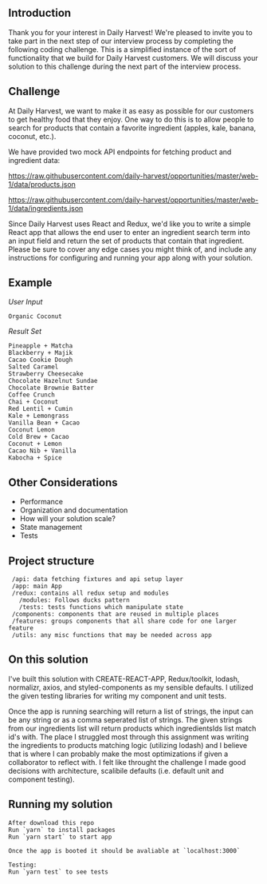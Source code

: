 ## Introduction

Thank you for your interest in Daily Harvest! We're pleased to invite you to take part in the next step of our interview process by completing the following coding challenge. This is a simplified instance of the sort of functionality that we build for Daily Harvest customers. We will discuss your solution to this challenge during the next part of the interview process.

## Challenge

At Daily Harvest, we want to make it as easy as possible for our customers to get healthy food that they enjoy. One way to do this is to allow people to search for products that contain a favorite ingredient (apples, kale, banana, coconut, etc.).

We have provided two mock API endpoints for fetching product and ingredient data:

https://raw.githubusercontent.com/daily-harvest/opportunities/master/web-1/data/products.json

https://raw.githubusercontent.com/daily-harvest/opportunities/master/web-1/data/ingredients.json

Since Daily Harvest uses React and Redux, we'd like you to write a simple React app that allows the end user to enter an ingredient search term into an input field and return the set of products that contain that ingredient. Please be sure to cover any edge cases you might think of, and include any instructions for configuring and running your app along with your solution.

## Example

*User Input*
```
Organic Coconut
```

*Result Set*
```
Pineapple + Matcha
Blackberry + Majik
Cacao Cookie Dough
Salted Caramel
Strawberry Cheesecake
Chocolate Hazelnut Sundae
Chocolate Brownie Batter
Coffee Crunch
Chai + Coconut
Red Lentil + Cumin
Kale + Lemongrass
Vanilla Bean + Cacao
Coconut Lemon
Cold Brew + Cacao
Coconut + Lemon
Cacao Nib + Vanilla
Kabocha + Spice
```

## Other Considerations
* Performance
* Organization and documentation
* How will your solution scale?
* State management 
* Tests

## Project structure
```
 /api: data fetching fixtures and api setup layer
 /app: main App
 /redux: contains all redux setup and modules
   /modules: Follows ducks pattern
   /tests: tests functions which manipulate state
 /components: components that are reused in multiple places
 /features: groups components that all share code for one larger feature
 /utils: any misc functions that may be needed across app
```

## On this solution
I've built this solution with CREATE-REACT-APP, Redux/toolkit, lodash, normalizr, axios, and styled-components as my sensible defaults. I utilized the given testing libraries for writing my component and unit tests. 

Once the app is running searching will return a list of strings, the input can be any string or as a comma seperated list of strings. The given strings from our ingredients list will return products which ingredientsIds list match id's with. The place I struggled most through this assignment was writing the ingredients to products matching logic (utilizing lodash) and I believe that is where I can probably make the most optimizations if given a collaborator to reflect with. I felt like throught the challenge I made good decisions with architecture, scalibile defaults (i.e. default unit and component testing).

## Running my solution

```
After download this repo
Run `yarn` to install packages
Run `yarn start` to start app

Once the app is booted it should be avaliable at `localhost:3000`

Testing:
Run `yarn test` to see tests
```


